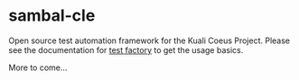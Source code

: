 sambal-cle
==========

Open source test automation framework for the Kuali Coeus Project. Please see the documentation for [test factory](http://rubygems.org/gems/test-factory) to get the usage basics.

More to come...
